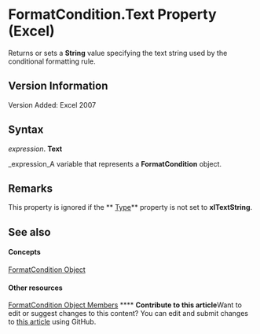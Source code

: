 
# FormatCondition.Text Property (Excel)

Returns or sets a  **String** value specifying the text string used by the conditional formatting rule.


## Version Information

Version Added: Excel 2007 


## Syntax

 _expression_. **Text**

 _expression_A variable that represents a  **FormatCondition** object.


## Remarks

This property is ignored if the  ** [Type](f14387e0-821f-216b-a884-83a23c78b320.md)** property is not set to **xlTextString**.


## See also


#### Concepts


 [FormatCondition Object](38a2bca9-9b28-3ef2-8c7a-4d35a27229ec.md)
#### Other resources


 [FormatCondition Object Members](8f4bebce-0bf4-03de-62f0-4454ea699c5f.md)
****   **Contribute to this article**Want to edit or suggest changes to this content? You can edit and submit changes to  [this article](https://github.com/jhershey00/VBA_Excel_Test/OpenXMLCon/articles/18196ab3-0656-e122-359e-b5db8961f1cd.md) using GitHub.

